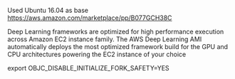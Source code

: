Used Ubuntu 16.04 as base
https://aws.amazon.com/marketplace/pp/B077GCH38C

Deep Learning frameworks are optimized for high performance execution across Amazon EC2 instance family. The AWS Deep Learning AMI automatically deploys the most optimized framework build for the GPU and CPU architectures powering the EC2 instance of your choice


export OBJC_DISABLE_INITIALIZE_FORK_SAFETY=YES
